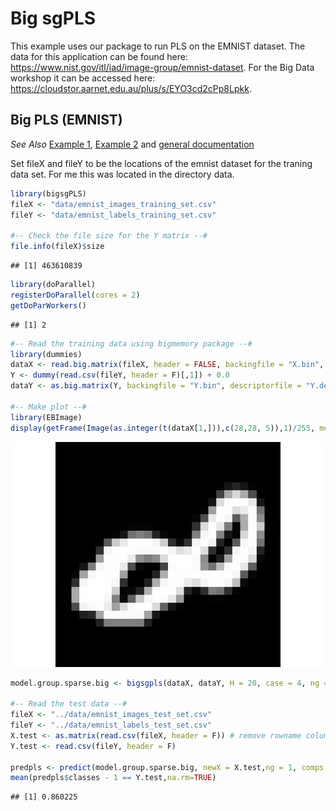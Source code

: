 
Big sgPLS
=========

This example uses our package to run PLS on the EMNIST dataset. The data for this application can be found here: https://www.nist.gov/itl/iad/image-group/emnist-dataset. For the Big Data workshop it can be accessed here: https://cloudstor.aarnet.edu.au/plus/s/EYO3cd2cPp8Lpkk.

Big PLS (EMNIST)
----------------------

*See Also* [Example 1](Example-1-gPLS.md), [Example 2](Example-2-gPLS-DA.md) and [general documentation](../README.md)

Set fileX and fileY to be the locations of the emnist dataset for the traning data set. For me this was located in the directory data.
``` r
library(bigsgPLS)
fileX <- "data/emnist_images_training_set.csv"
fileY <- "data/emnist_labels_training_set.csv"

#-- Check the file size for the Y matrix --#
file.info(fileX)$size
```

    ## [1] 463610839

``` r
library(doParallel)
registerDoParallel(cores = 2)
getDoParWorkers()
```

    ## [1] 2

``` r
#-- Read the training data using bigmemory package --#
library(dummies)
dataX <- read.big.matrix(fileX, header = FALSE, backingfile = "X.bin", descriptorfile = "X.desc", type = "double")
Y <- dummy(read.csv(fileY, header = F)[,1]) + 0.0
dataY <- as.big.matrix(Y, backingfile = "Y.bin", descriptorfile = "Y.desc", type = "double")

#-- Make plot --#
library(EBImage)
display(getFrame(Image(as.integer(t(dataX[1,])),c(28,28, 5)),1)/255, method = "raster", interpolate = FALSE)
```

![](Ex3-chunk-1.png)

``` r
model.group.sparse.big <- bigsgpls(dataX, dataY, H = 20, case = 4, ng = 20)

#-- Read the test data --#
fileX <- "../data/emnist_images_test_set.csv"
fileY <- "../data/emnist_labels_test_set.csv"
X.test <- as.matrix(read.csv(fileX, header = F)) # remove rowname column
Y.test <- read.csv(fileY, header = F)

predpls <- predict(model.group.sparse.big, newX = X.test,ng = 1, comps = 20, da = T)
mean(predpls$classes - 1 == Y.test,na.rm=TRUE)
```

    ## [1] 0.860225
